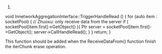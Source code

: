 1.
void 
InnetworkAggregationInterface::TriggerHandleRead () {
    for (auto item : socketPool) {
        // Zhuoxu: only receive data from the server
        if ( socketPool[item.first]->GetObject<TCPserver>() ){
            Ptr<TCPserver> server = socketPool[item.first]->GetObject<TCPserver>();
            server->CallHandleRead();
        }
    }
    return;
}

This function should be added when the ReceiveDataFrom() function finish the iterChunk erase operation.